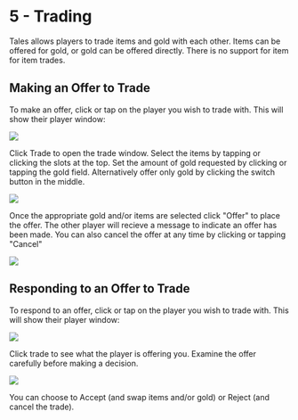 # 5 - Trading
Tales allows players to trade items and gold with each other. Items can be offered for gold, or gold can be offered directly. There is no support for item for item trades.

## Making an Offer to Trade
To make an offer, click or tap on the player you wish to trade with. This will show their player window:

![]({{DOC_PATH}}03c89c4dfb52f13d514e8cf2b4000443.png)

Click Trade to open the trade window. Select the items by tapping or clicking the slots at the top. Set the amount of gold requested  by clicking or tapping the gold field. Alternatively offer only gold by clicking the switch button in the middle. 

![]({{DOC_PATH}}ac308d4e5e7b107734479521b0361d36.png)

Once the appropriate gold and/or items are selected click "Offer" to place the offer. The other player will recieve a message to indicate an offer has been made. You can also cancel the offer at any time by clicking or tapping "Cancel"

![]({{DOC_PATH}}fbf83c5462a9eb989bf5a5febd6155dd.png)
## Responding to an Offer to Trade
To respond to an offer, click or tap on the player you wish to trade with. This will show their player window:

![]({{DOC_PATH}}03c89c4dfb52f13d514e8cf2b4000443.png)

Click trade to see what the player is offering you. Examine the offer carefully before making a decision.

![]({{DOC_PATH}}05418b14814548c54564ea8b17d310fa.png)

You can choose to Accept (and swap items and/or gold) or Reject (and cancel the trade). 

